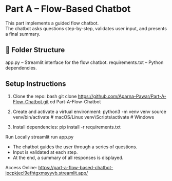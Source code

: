 # Part A – Flow-Based Chatbot

This part implements a guided flow chatbot.  
The chatbot asks questions step-by-step, validates user input, and presents a final summary.

## 📂 Folder Structure
app.py – Streamlit interface for the flow chatbot.
requirements.txt – Python dependencies.

## Setup Instructions

1. Clone the repo:
bash
git clone https://github.com/Aparna-Pawar/Part-A-Flow-Chatbot.git
cd Part-A-Flow-Chatbot

2. Create and activate a virtual environment:
python3 -m venv venv
source venv/bin/activate   # macOS/Linux
venv\Scripts\activate      # Windows

3. Install dependencies:
pip install -r requirements.txt

Run Locally
streamlit run app.py

- The chatbot guides the user through a series of questions.
- Input is validated at each step.
- At the end, a summary of all responses is displayed.

Access Online:
https://part-a-flow-based-chatbot-ipcpkjecl9efhtgxmsyyvb.streamlit.app/
